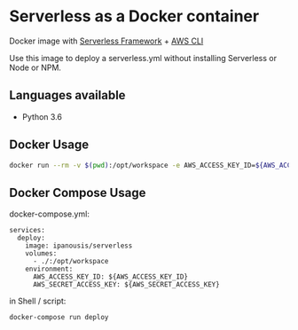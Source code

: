 # Serverless as a Docker container

Docker image with [Serverless Framework](https://serverless.com/) + [AWS CLI](https://aws.amazon.com/cli/)

Use this image to deploy a serverless.yml without installing Serverless or Node or NPM.

## Languages available

- Python 3.6

## Docker Usage

```bash
docker run --rm -v $(pwd):/opt/workspace -e AWS_ACCESS_KEY_ID=${AWS_ACCESS_KEY_ID} -e AWS_SECRET_ACCESS_KEY=${AWS_SECRET_ACCESS_KEY} -e GIT_TOKEN=${GIT_TOKEN} bighealth/serverless deploy
```

## Docker Compose Usage

docker-compose.yml:
```
services:
  deploy:
    image: ipanousis/serverless
    volumes:
      - ./:/opt/workspace
    environment:
      AWS_ACCESS_KEY_ID: ${AWS_ACCESS_KEY_ID}
      AWS_SECRET_ACCESS_KEY: ${AWS_SECRET_ACCESS_KEY}
```

in Shell / script:
```
docker-compose run deploy
```
